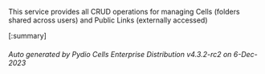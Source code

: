 






This service provides all CRUD operations for managing Cells (folders shared across users) and Public Links (externally accessed)

[:summary]

###### Auto generated by Pydio Cells Enterprise Distribution v4.3.2-rc2 on 6-Dec-2023
